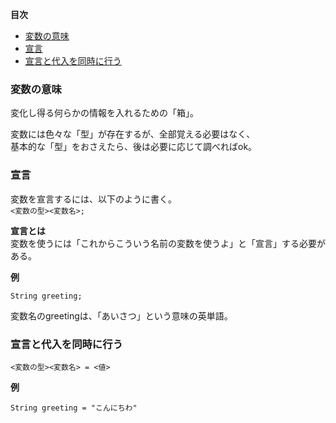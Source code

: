 **目次**
* [変数の意味](#変数の意味)
* [宣言](#宣言)
* [ 宣言と代入を同時に行う](#宣言と代入を同時に行う)

### 変数の意味  
変化し得る何らかの情報を入れるための「箱」。  

変数には色々な「型」が存在するが、全部覚える必要はなく、  
基本的な「型」をおさえたら、後は必要に応じて調べればok。  

### 宣言  
変数を宣言するには、以下のように書く。   
`<変数の型><変数名>;`  

**宣言とは**  
変数を使うには「これからこういう名前の変数を使うよ」と「宣言」する必要がある。  

**例**

`String greeting;`  

変数名のgreetingは、「あいさつ」という意味の英単語。

### 宣言と代入を同時に行う  

`<変数の型><変数名> = <値>`

**例**

`String greeting = "こんにちわ"`



